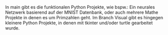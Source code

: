 In main gibt es die funktionalen Python Projekte, wie bspw.: Ein neurales Netzwerk basierend auf der MNIST Datenbank, oder auch mehrere Mathe Projekte in denen es um Primzahlen geht.
Im Branch Visual gibt es hingegen kleinere Python Projekte, in denen mit tkinter und/oder turtle gearbeitet wurde.
